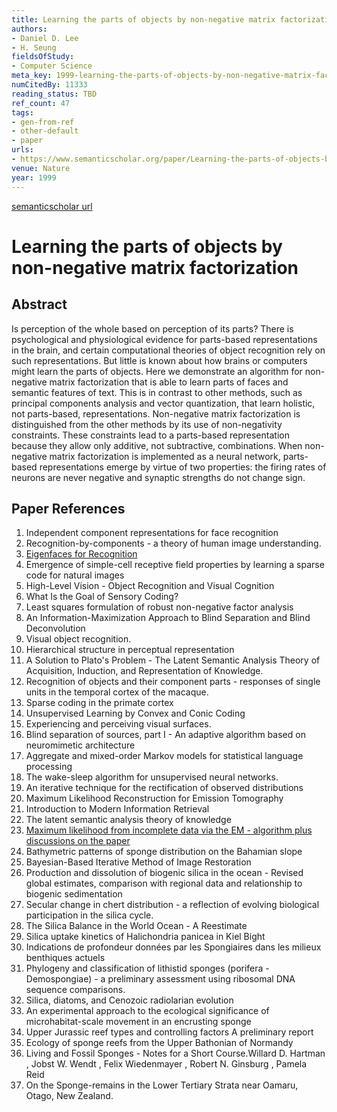 ```yaml
---
title: Learning the parts of objects by non-negative matrix factorization
authors:
- Daniel D. Lee
- H. Seung
fieldsOfStudy:
- Computer Science
meta_key: 1999-learning-the-parts-of-objects-by-non-negative-matrix-factorization
numCitedBy: 11333
reading_status: TBD
ref_count: 47
tags:
- gen-from-ref
- other-default
- paper
urls:
- https://www.semanticscholar.org/paper/Learning-the-parts-of-objects-by-non-negative-Lee-Seung/29bae9472203546847ec1352a604566d0f602728?sort=total-citations
venue: Nature
year: 1999
---
```


[semanticscholar url](https://www.semanticscholar.org/paper/Learning-the-parts-of-objects-by-non-negative-Lee-Seung/29bae9472203546847ec1352a604566d0f602728?sort=total-citations)

# Learning the parts of objects by non-negative matrix factorization

## Abstract

Is perception of the whole based on perception of its parts? There is psychological and physiological evidence for parts-based representations in the brain, and certain computational theories of object recognition rely on such representations. But little is known about how brains or computers might learn the parts of objects. Here we demonstrate an algorithm for non-negative matrix factorization that is able to learn parts of faces and semantic features of text. This is in contrast to other methods, such as principal components analysis and vector quantization, that learn holistic, not parts-based, representations. Non-negative matrix factorization is distinguished from the other methods by its use of non-negativity constraints. These constraints lead to a parts-based representation because they allow only additive, not subtractive, combinations. When non-negative matrix factorization is implemented as a neural network, parts-based representations emerge by virtue of two properties: the firing rates of neurons are never negative and synaptic strengths do not change sign.

## Paper References

1. Independent component representations for face recognition
2. Recognition-by-components - a theory of human image understanding.
3. [Eigenfaces for Recognition](1991-eigenfaces-for-recognition)
4. Emergence of simple-cell receptive field properties by learning a sparse code for natural images
5. High-Level Vision - Object Recognition and Visual Cognition
6. What Is the Goal of Sensory Coding?
7. Least squares formulation of robust non-negative factor analysis
8. An Information-Maximization Approach to Blind Separation and Blind Deconvolution
9. Visual object recognition.
10. Hierarchical structure in perceptual representation
11. A Solution to Plato's Problem - The Latent Semantic Analysis Theory of Acquisition, Induction, and Representation of Knowledge.
12. Recognition of objects and their component parts - responses of single units in the temporal cortex of the macaque.
13. Sparse coding in the primate cortex
14. Unsupervised Learning by Convex and Conic Coding
15. Experiencing and perceiving visual surfaces.
16. Blind separation of sources, part I - An adaptive algorithm based on neuromimetic architecture
17. Aggregate and mixed-order Markov models for statistical language processing
18. The wake-sleep algorithm for unsupervised neural networks.
19. An iterative technique for the rectification of observed distributions
20. Maximum Likelihood Reconstruction for Emission Tomography
21. Introduction to Modern Information Retrieval
22. The latent semantic analysis theory of knowledge
23. [Maximum likelihood from incomplete data via the EM - algorithm plus discussions on the paper](1977-maximum-likelihood-from-incomplete-data-via-the-em-algorithm-plus-discussions-on-the-paper)
24. Bathymetric patterns of sponge distribution on the Bahamian slope
25. Bayesian-Based Iterative Method of Image Restoration
26. Production and dissolution of biogenic silica in the ocean - Revised global estimates, comparison with regional data and relationship to biogenic sedimentation
27. Secular change in chert distribution - a reflection of evolving biological participation in the silica cycle.
28. The Silica Balance in the World Ocean - A Reestimate
29. Silica uptake kinetics of Halichondria panicea in Kiel Bight
30. Indications de profondeur données par les Spongiaires dans les milieux benthiques actuels
31. Phylogeny and classification of lithistid sponges (porifera - Demospongiae) - a preliminary assessment using ribosomal DNA sequence comparisons.
32. Silica, diatoms, and Cenozoic radiolarian evolution
33. An experimental approach to the ecological significance of microhabitat-scale movement in an encrusting sponge
34. Upper Jurassic reef types and controlling factors A preliminary report
35. Ecology of sponge reefs from the Upper Bathonian of Normandy
36. Living and Fossil Sponges - Notes for a Short Course.Willard D. Hartman , Jobst W. Wendt , Felix Wiedenmayer , Robert N. Ginsburg , Pamela Reid
37. On the Sponge-remains in the Lower Tertiary Strata near Oamaru, Otago, New Zealand.
